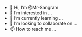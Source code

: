 - 👋 Hi, I’m @Mr-Sangram
- 👀 I’m interested in ...
- 🌱 I’m currently learning ...
- 💞️ I’m looking to collaborate on ...
- 📫 How to reach me ...

<!---
Mr-Sangram/Mr-Sangram is a ✨ special ✨ repository because its `README.md` (this file) appears on your GitHub profile.
You can click the Preview link to take a look at your changes.
--->
